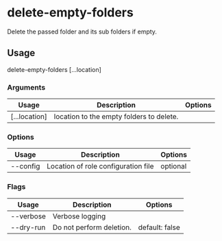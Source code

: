 # delete-empty-folders

Delete the passed folder and its sub folders if empty.

## Usage

delete-empty-folders <options> [...location]

### Arguments

| Usage         | Description                              | Options |
| ------------- | ---------------------------------------- | ------- |
| [...location] | location to the empty folders to delete. |         |

### Options

| Usage          | Description                         | Options  |
| -------------- | ----------------------------------- | -------- |
| --config <str> | Location of role configuration file | optional |

### Flags

| Usage     | Description              | Options        |
| --------- | ------------------------ | -------------- |
| --verbose | Verbose logging          |                |
| --dry-run | Do not perform deletion. | default: false |

<!-- This file has been autogenerated by src/readme/readme.generate.ts -->
